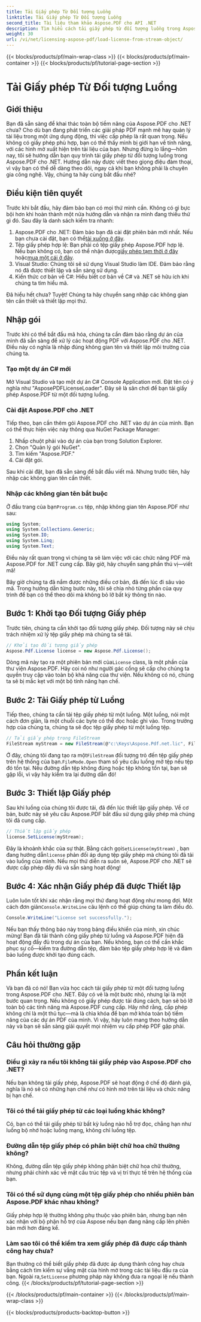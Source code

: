 ```yaml
---
title: Tải Giấy phép Từ Đối tượng Luồng
linktitle: Tải Giấy phép Từ Đối tượng Luồng
second_title: Tài liệu tham khảo Aspose.PDF cho API .NET
description: Tìm hiểu cách tải giấy phép từ đối tượng luồng trong Aspose.PDF cho .NET với hướng dẫn toàn diện, từng bước này.
weight: 30
url: /vi/net/licensing-aspose-pdf/load-license-from-stream-object/
---
```


{{< blocks/products/pf/main-wrap-class >}}
{{< blocks/products/pf/main-container >}}
{{< blocks/products/pf/tutorial-page-section >}}

# Tải Giấy phép Từ Đối tượng Luồng

## Giới thiệu

Bạn đã sẵn sàng để khai thác toàn bộ tiềm năng của Aspose.PDF cho .NET chưa? Cho dù bạn đang phát triển các giải pháp PDF mạnh mẽ hay quản lý tài liệu trong một ứng dụng động, thì việc cấp phép là rất quan trọng. Nếu không có giấy phép phù hợp, bạn có thể thấy mình bị giới hạn về tính năng, với các hình mờ xuất hiện trên tài liệu của bạn. Nhưng đừng lo lắng—hôm nay, tôi sẽ hướng dẫn bạn quy trình tải giấy phép từ đối tượng luồng trong Aspose.PDF cho .NET. Hướng dẫn này được viết theo giọng điệu đàm thoại, vì vậy bạn có thể dễ dàng theo dõi, ngay cả khi bạn không phải là chuyên gia công nghệ. Vậy, chúng ta hãy cùng bắt đầu nhé?

## Điều kiện tiên quyết

Trước khi bắt đầu, hãy đảm bảo bạn có mọi thứ mình cần. Không có gì bực bội hơn khi hoàn thành một nửa hướng dẫn và nhận ra mình đang thiếu thứ gì đó. Sau đây là danh sách kiểm tra nhanh:

1.  Aspose.PDF cho .NET: Đảm bảo bạn đã cài đặt phiên bản mới nhất. Nếu bạn chưa cài đặt, bạn có thể[tải xuống ở đây](https://releases.aspose.com/pdf/net/).
2. Tệp giấy phép hợp lệ: Bạn phải có tệp giấy phép Aspose.PDF hợp lệ. Nếu bạn không có, bạn có thể nhận được[giấy phép tạm thời ở đây](https://purchase.aspose.com/temporary-license/) hoặc[mua một cái ở đây](https://purchase.aspose.com/buy).
3. Visual Studio: Chúng tôi sẽ sử dụng Visual Studio làm IDE. Đảm bảo rằng nó đã được thiết lập và sẵn sàng sử dụng.
4. Kiến thức cơ bản về C#: Hiểu biết cơ bản về C# và .NET sẽ hữu ích khi chúng ta tìm hiểu mã.

Đã hiểu hết chưa? Tuyệt! Chúng ta hãy chuyển sang nhập các không gian tên cần thiết và thiết lập mọi thứ.

## Nhập gói

Trước khi có thể bắt đầu mã hóa, chúng ta cần đảm bảo rằng dự án của mình đã sẵn sàng để xử lý các hoạt động PDF với Aspose.PDF cho .NET. Điều này có nghĩa là nhập đúng không gian tên và thiết lập môi trường của chúng ta.

### Tạo một dự án C# mới

Mở Visual Studio và tạo một dự án C# Console Application mới. Đặt tên có ý nghĩa như "AsposePDFLicenseLoader". Đây sẽ là sân chơi để bạn tải giấy phép Aspose.PDF từ một đối tượng luồng.

### Cài đặt Aspose.PDF cho .NET

Tiếp theo, bạn cần thêm gói Aspose.PDF cho .NET vào dự án của mình. Bạn có thể thực hiện việc này thông qua NuGet Package Manager:

1. Nhấp chuột phải vào dự án của bạn trong Solution Explorer.
2. Chọn "Quản lý gói NuGet".
3. Tìm kiếm "Aspose.PDF."
4. Cài đặt gói.

Sau khi cài đặt, bạn đã sẵn sàng để bắt đầu viết mã. Nhưng trước tiên, hãy nhập các không gian tên cần thiết.

### Nhập các không gian tên bắt buộc

 Ở đầu trang của bạn`Program.cs` tệp, nhập không gian tên Aspose.PDF như sau:

```csharp
using System;
using System.Collections.Generic;
using System.IO;
using System.Linq;
using System.Text;
```

Điều này rất quan trọng vì chúng ta sẽ làm việc với các chức năng PDF mà Aspose.PDF for .NET cung cấp. Bây giờ, hãy chuyển sang phần thú vị—viết mã!

Bây giờ chúng ta đã nắm được những điều cơ bản, đã đến lúc đi sâu vào mã. Trong hướng dẫn từng bước này, tôi sẽ chia nhỏ từng phần của quy trình để bạn có thể theo dõi mà không bỏ lỡ bất kỳ thông tin nào.

## Bước 1: Khởi tạo Đối tượng Giấy phép

Trước tiên, chúng ta cần khởi tạo đối tượng giấy phép. Đối tượng này sẽ chịu trách nhiệm xử lý tệp giấy phép mà chúng ta sẽ tải.

```csharp
// Khởi tạo đối tượng giấy phép
Aspose.Pdf.License license = new Aspose.Pdf.License();
```

Dòng mã này tạo ra một phiên bản mới của`License` class, là một phần của thư viện Aspose.PDF. Hãy coi nó như người gác cổng sẽ cấp cho chúng ta quyền truy cập vào toàn bộ khả năng của thư viện. Nếu không có nó, chúng ta sẽ bị mắc kẹt với một bộ tính năng hạn chế.

## Bước 2: Tải Giấy phép từ Luồng

Tiếp theo, chúng ta cần tải tệp giấy phép từ một luồng. Một luồng, nói một cách đơn giản, là một chuỗi các byte có thể đọc hoặc ghi vào. Trong trường hợp của chúng ta, chúng ta sẽ đọc tệp giấy phép từ một luồng tệp.

```csharp
// Tải giấy phép trong FileStream
FileStream myStream = new FileStream(@"c:\Keys\Aspose.Pdf.net.lic", FileMode.Open);
```

 Ở đây, chúng tôi đang tạo ra một`FileStream` đối tượng trỏ đến tệp giấy phép trên hệ thống của bạn.`FileMode.Open` tham số yêu cầu luồng mở tệp nếu tệp đó tồn tại. Nếu đường dẫn tệp không đúng hoặc tệp không tồn tại, bạn sẽ gặp lỗi, vì vậy hãy kiểm tra lại đường dẫn đó!

## Bước 3: Thiết lập Giấy phép

Sau khi luồng của chúng tôi được tải, đã đến lúc thiết lập giấy phép. Về cơ bản, bước này sẽ yêu cầu Aspose.PDF bắt đầu sử dụng giấy phép mà chúng tôi đã cung cấp.

```csharp
// Thiết lập giấy phép
license.SetLicense(myStream);
```

Đây là khoảnh khắc của sự thật. Bằng cách gọi`SetLicense(myStream)` , bạn đang hướng dẫn`license` phản đối áp dụng tệp giấy phép mà chúng tôi đã tải vào luồng của mình. Nếu mọi thứ diễn ra suôn sẻ, Aspose.PDF cho .NET sẽ được cấp phép đầy đủ và sẵn sàng hoạt động!

## Bước 4: Xác nhận Giấy phép đã được Thiết lập

 Luôn luôn tốt khi xác nhận rằng mọi thứ đang hoạt động như mong đợi. Một cách đơn giản`Console.WriteLine` câu lệnh có thể giúp chúng ta làm điều đó.

```csharp
Console.WriteLine("License set successfully.");
```

Nếu bạn thấy thông báo này trong bảng điều khiển của mình, xin chúc mừng! Bạn đã tải thành công giấy phép từ luồng và Aspose.PDF hiện đã hoạt động đầy đủ trong dự án của bạn. Nếu không, bạn có thể cần khắc phục sự cố—kiểm tra đường dẫn tệp, đảm bảo tệp giấy phép hợp lệ và đảm bảo luồng được khởi tạo đúng cách.

## Phần kết luận

Và bạn đã có nó! Bạn vừa học cách tải giấy phép từ một đối tượng luồng trong Aspose.PDF cho .NET. Đây có vẻ là một bước nhỏ, nhưng lại là một bước quan trọng. Nếu không có giấy phép được tải đúng cách, bạn sẽ bỏ lỡ toàn bộ các tính năng mà Aspose.PDF cung cấp. Hãy nhớ rằng, cấp phép không chỉ là một thủ tục—mà là chìa khóa để bạn mở khóa toàn bộ tiềm năng của các dự án PDF của mình. Vì vậy, hãy luôn mang theo hướng dẫn này và bạn sẽ sẵn sàng giải quyết mọi nhiệm vụ cấp phép PDF gặp phải.

## Câu hỏi thường gặp

### Điều gì xảy ra nếu tôi không tải giấy phép vào Aspose.PDF cho .NET?  
Nếu bạn không tải giấy phép, Aspose.PDF sẽ hoạt động ở chế độ đánh giá, nghĩa là nó sẽ có những hạn chế như có hình mờ trên tài liệu và chức năng bị hạn chế.

### Tôi có thể tải giấy phép từ các loại luồng khác không?  
Có, bạn có thể tải giấy phép từ bất kỳ luồng nào hỗ trợ đọc, chẳng hạn như luồng bộ nhớ hoặc luồng mạng, không chỉ luồng tệp.

### Đường dẫn tệp giấy phép có phân biệt chữ hoa chữ thường không?  
Không, đường dẫn tệp giấy phép không phân biệt chữ hoa chữ thường, nhưng phải chính xác về mặt cấu trúc tệp và vị trí thực tế trên hệ thống của bạn.

### Tôi có thể sử dụng cùng một tệp giấy phép cho nhiều phiên bản Aspose.PDF khác nhau không?  
Giấy phép hợp lệ thường không phụ thuộc vào phiên bản, nhưng bạn nên xác nhận với bộ phận hỗ trợ của Aspose nếu bạn đang nâng cấp lên phiên bản mới hơn đáng kể.

### Làm sao tôi có thể kiểm tra xem giấy phép đã được cấp thành công hay chưa?  
 Bạn thường có thể biết giấy phép đã được áp dụng thành công hay chưa bằng cách tìm kiếm sự vắng mặt của hình mờ trong các tài liệu đầu ra của bạn. Ngoài ra,`SetLicense` phương pháp này không đưa ra ngoại lệ nếu thành công.
{{< /blocks/products/pf/tutorial-page-section >}}

{{< /blocks/products/pf/main-container >}}
{{< /blocks/products/pf/main-wrap-class >}}

{{< blocks/products/products-backtop-button >}}
